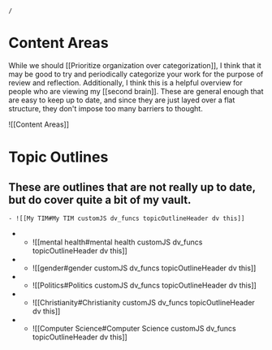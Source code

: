 ```ActivityHistory
/
```
# Content Areas
While we should [[Prioritize organization over categorization]], I think that it may be good to try and periodically categorize your work for the purpose of review and reflection. Additionally, I think this is a helpful overview for people who are viewing my [[second brain]].  These are general enough that are easy to keep up to date, and since they are just layed over a flat structure, they don't impose too many barriers to thought.

![[Content Areas]]

# Topic Outlines
These are outlines that are not really up to date, but do cover quite a bit of my vault.
- 
	- ![[My TIM#My TIM customJS dv_funcs topicOutlineHeader dv this]]
- 
	- ![[mental health#mental health customJS dv_funcs topicOutlineHeader dv this]]
- 
	- ![[gender#gender customJS dv_funcs topicOutlineHeader dv this]]
- 
	- ![[Politics#Politics customJS dv_funcs topicOutlineHeader dv this]]
- 
	 - ![[Christianity#Christianity customJS dv_funcs topicOutlineHeader dv this]]
- 
	- ![[Computer Science#Computer Science customJS dv_funcs topicOutlineHeader dv this]]

